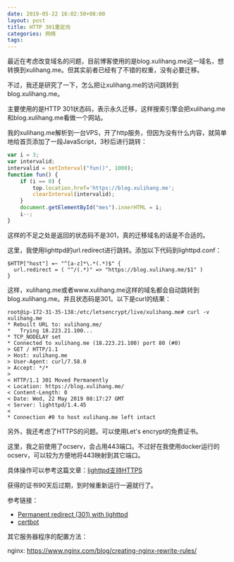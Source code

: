 ```yaml
---
date: 2019-05-22 16:02:50+08:00
layout: post
title: HTTP 301重定向
categories: 网络
tags: 
---
```


最近在考虑改变域名的问题，目前博客使用的是blog.xulihang.me这一域名，想转换到xulihang.me。但其实前者已经有了不错的权重，没有必要迁移。

不过，我还是研究了一下，怎么把让xulihang.me的访问跳转到blog.xulihang.me。

主要使用的是HTTP 301状态码，表示永久迁移，这样搜索引擎会把xulihang.me和blog.xulihang.me看做一个网站。

我的xulihang.me解析到一台VPS，开了http服务，但因为没有什么内容，就简单地给首页添加了一段JavaScript，3秒后进行跳转：

```js
var i = 3; 
var intervalid; 
intervalid = setInterval("fun()", 1000); 
function fun() { 
    if (i == 0) { 
        top.location.href='https://blog.xulihang.me';
        clearInterval(intervalid); 
    } 
    document.getElementById("mes").innerHTML = i; 
    i--; 
} 
```

这样的不足之处是返回的状态码不是301，真的迁移域名的话是不合适的。

这里，我使用lighttpd的url.redirect进行跳转。添加以下代码到lighttpd.conf：

```
$HTTP["host"] =~ "^[a-z]*\.*(.*)$" {
  url.redirect = ( "^/(.*)" => "https://blog.xulihang.me/$1" )
}
```

这样，xulihang.me或者www.xulihang.me这样的域名都会自动跳转到blog.xulihang.me。并且状态码是301。以下是curl的结果：

```
root@ip-172-31-35-138:/etc/letsencrypt/live/xulihang.me# curl -v xulihang.me
* Rebuilt URL to: xulihang.me/
*   Trying 18.223.21.100...
* TCP_NODELAY set
* Connected to xulihang.me (18.223.21.100) port 80 (#0)
> GET / HTTP/1.1
> Host: xulihang.me
> User-Agent: curl/7.58.0
> Accept: */*
>
< HTTP/1.1 301 Moved Permanently
< Location: https://blog.xulihang.me/
< Content-Length: 0
< Date: Wed, 22 May 2019 08:17:27 GMT
< Server: lighttpd/1.4.45
<
* Connection #0 to host xulihang.me left intact
```

另外，我还考虑了HTTPS的问题。可以使用Let's encrypt的免费证书。

这里，我之前使用了ocserv，会占用443端口。不过好在我使用docker运行的ocserv，可以较为方便地将443映射到其它端口。

具体操作可以参考这篇文章：[lighttpd支持HTTPS](https://www.jianshu.com/p/a9c909aaaaba)

获得的证书90天后过期，到时候重新运行一遍就行了。

参考链接：

* [Permanent redirect (301) with lighttpd](http://charles.lescampeurs.org/2008/06/30/permanent-redirect-301-with-lighttpd)
* [certbot](https://certbot.eff.org/)


其它服务器程序的配置方法：

nginx: https://www.nginx.com/blog/creating-nginx-rewrite-rules/


